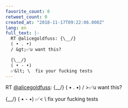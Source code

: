```yaml
---
favorite_count: 0
retweet_count: 0
created_at: "2018-11-17T09:22:06.000Z"
lang: en
full_text: |-
  RT @alicegoldfuss: {\__/}
  ( • . •)
  / &gt;✅u want this?

  {\__/}
  ( • - •)
  ✅&lt; \  fix your fucking tests
---
```


RT [@alicegoldfuss](https://twitter.com/alicegoldfuss): {\_\_/} ( • . •) /
&gt;✅u want this?

{\_\_/} ( • - •) ✅&lt; \ fix your fucking tests
